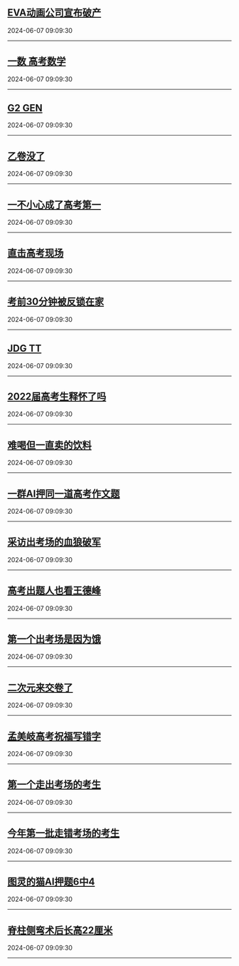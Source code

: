 ## [EVA动画公司宣布破产](https://search.bilibili.com/all?vt=36849326&keyword=EVA%E5%8A%A8%E7%94%BB%E5%85%AC%E5%8F%B8%E5%AE%A3%E5%B8%83%E7%A0%B4%E4%BA%A7&order=click)

2024-06-07 09:09:30

---
## [一数 高考数学](https://search.bilibili.com/all?vt=36849326&keyword=%E4%B8%80%E6%95%B0+%E9%AB%98%E8%80%83%E6%95%B0%E5%AD%A6&order=click)

2024-06-07 09:09:30

---
## [G2 GEN](https://search.bilibili.com/all?vt=36849326&keyword=G2+GEN&order=click)

2024-06-07 09:09:30

---
## [乙卷没了](https://search.bilibili.com/all?vt=36849326&keyword=%E4%B9%99%E5%8D%B7%E6%B2%A1%E4%BA%86&order=click)

2024-06-07 09:09:30

---
## [一不小心成了高考第一](https://search.bilibili.com/all?vt=36849326&keyword=%E4%B8%80%E4%B8%8D%E5%B0%8F%E5%BF%83%E6%88%90%E4%BA%86%E9%AB%98%E8%80%83%E7%AC%AC%E4%B8%80&order=click)

2024-06-07 09:09:30

---
## [直击高考现场](https://search.bilibili.com/all?vt=36849326&keyword=%E7%9B%B4%E5%87%BB%E9%AB%98%E8%80%83%E7%8E%B0%E5%9C%BA&order=click)

2024-06-07 09:09:30

---
## [考前30分钟被反锁在家](https://search.bilibili.com/all?vt=36849326&keyword=%E8%80%83%E5%89%8D30%E5%88%86%E9%92%9F%E8%A2%AB%E5%8F%8D%E9%94%81%E5%9C%A8%E5%AE%B6&order=click)

2024-06-07 09:09:30

---
## [JDG TT](https://search.bilibili.com/all?vt=36849326&keyword=JDG+TT&order=click)

2024-06-07 09:09:30

---
## [2022届高考生释怀了吗](https://search.bilibili.com/all?vt=36849326&keyword=2022%E5%B1%8A%E9%AB%98%E8%80%83%E7%94%9F%E9%87%8A%E6%80%80%E4%BA%86%E5%90%97&order=click)

2024-06-07 09:09:30

---
## [难喝但一直卖的饮料](https://search.bilibili.com/all?vt=36849326&keyword=%E9%9A%BE%E5%96%9D%E4%BD%86%E4%B8%80%E7%9B%B4%E5%8D%96%E7%9A%84%E9%A5%AE%E6%96%99&order=click)

2024-06-07 09:09:30

---
## [一群AI押同一道高考作文题](https://search.bilibili.com/all?vt=36849326&keyword=%E4%B8%80%E7%BE%A4AI%E6%8A%BC%E5%90%8C%E4%B8%80%E9%81%93%E9%AB%98%E8%80%83%E4%BD%9C%E6%96%87%E9%A2%98&order=click)

2024-06-07 09:09:30

---
## [采访出考场的血狼破军](https://search.bilibili.com/all?vt=36849326&keyword=%E9%87%87%E8%AE%BF%E5%87%BA%E8%80%83%E5%9C%BA%E7%9A%84%E8%A1%80%E7%8B%BC%E7%A0%B4%E5%86%9B&order=click)

2024-06-07 09:09:30

---
## [高考出题人也看王德峰](https://search.bilibili.com/all?vt=36849326&keyword=%E9%AB%98%E8%80%83%E5%87%BA%E9%A2%98%E4%BA%BA%E4%B9%9F%E7%9C%8B%E7%8E%8B%E5%BE%B7%E5%B3%B0&order=click)

2024-06-07 09:09:30

---
## [第一个出考场是因为饿](https://search.bilibili.com/all?vt=36849326&keyword=%E7%AC%AC%E4%B8%80%E4%B8%AA%E5%87%BA%E8%80%83%E5%9C%BA%E6%98%AF%E5%9B%A0%E4%B8%BA%E9%A5%BF&order=click)

2024-06-07 09:09:30

---
## [二次元来交卷了](https://search.bilibili.com/all?vt=36849326&keyword=%E4%BA%8C%E6%AC%A1%E5%85%83%E6%9D%A5%E4%BA%A4%E5%8D%B7%E4%BA%86&order=click)

2024-06-07 09:09:30

---
## [孟美岐高考祝福写错字](https://search.bilibili.com/all?vt=36849326&keyword=%E5%AD%9F%E7%BE%8E%E5%B2%90%E9%AB%98%E8%80%83%E7%A5%9D%E7%A6%8F%E5%86%99%E9%94%99%E5%AD%97&order=click)

2024-06-07 09:09:30

---
## [第一个走出考场的考生](https://search.bilibili.com/all?vt=36849326&keyword=%E7%AC%AC%E4%B8%80%E4%B8%AA%E8%B5%B0%E5%87%BA%E8%80%83%E5%9C%BA%E7%9A%84%E8%80%83%E7%94%9F&order=click)

2024-06-07 09:09:30

---
## [今年第一批走错考场的考生](https://search.bilibili.com/all?vt=36849326&keyword=%E4%BB%8A%E5%B9%B4%E7%AC%AC%E4%B8%80%E6%89%B9%E8%B5%B0%E9%94%99%E8%80%83%E5%9C%BA%E7%9A%84%E8%80%83%E7%94%9F&order=click)

2024-06-07 09:09:30

---
## [图灵的猫AI押题6中4](https://search.bilibili.com/all?vt=36849326&keyword=%E5%9B%BE%E7%81%B5%E7%9A%84%E7%8C%ABAI%E6%8A%BC%E9%A2%986%E4%B8%AD4&order=click)

2024-06-07 09:09:30

---
## [脊柱侧弯术后长高22厘米](https://search.bilibili.com/all?vt=36849326&keyword=%E8%84%8A%E6%9F%B1%E4%BE%A7%E5%BC%AF%E6%9C%AF%E5%90%8E%E9%95%BF%E9%AB%9822%E5%8E%98%E7%B1%B3&order=click)

2024-06-07 09:09:30

---
